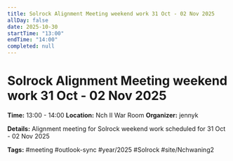 ```yaml
---
title: Solrock Alignment Meeting weekend work 31 Oct - 02 Nov 2025
allDay: false
date: 2025-10-30
startTime: "13:00"
endTime: "14:00"
completed: null
---
```


# Solrock Alignment Meeting weekend work 31 Oct - 02 Nov 2025

**Time:** 13:00 - 14:00
**Location:** Nch II War Room
**Organizer:** jennyk

**Details:**
Alignment meeting for Solrock weekend work scheduled for 31 Oct - 02 Nov 2025

**Tags:** #meeting #outlook-sync #year/2025 #Solrock #site/Nchwaning2
